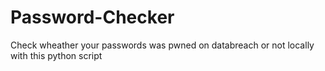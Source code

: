 # Password-Checker
Check wheather your passwords was pwned on databreach or not locally with this python script 
